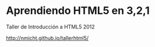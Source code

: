 Aprendiendo HTML5 en 3,2,1
===========

Taller de Introducción a HTML5 
2012

http://nmicht.github.io/tallerhtml5/
